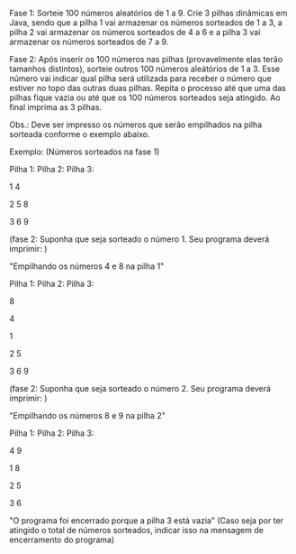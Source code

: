 Fase 1: Sorteie 100 números aleatórios de 1 a 9. Crie 3 pilhas dinâmicas em Java, sendo que a pilha 1 vai armazenar os números sorteados de 1 a 3, a pilha 2 vai armazenar os números sorteados de 4 a 6 e a pilha 3 vai armazenar os números sorteados de 7 a 9. 

Fase 2: Após inserir os 100 números nas pilhas (provavelmente elas terão tamanhos distintos), sorteie outros 100 números aleátórios de 1 a 3. Esse número vai indicar qual pilha será utilizada para receber o número que estiver no topo das outras duas pilhas.  Repita o processo até que uma das pilhas fique vazia ou até que os 100 números sorteados seja atingido. Ao final imprima as 3 pilhas. 

Obs.: Deve ser impresso os números que serão empilhados na pilha sorteada conforme o exemplo abaixo. 

Exemplo: (Números sorteados na fase 1)

Pilha 1:                                                               Pilha 2:                                                                      Pilha 3:

1                                                                           4                                                                                  

2                                                                           5                                                                                   8

3                                                                           6                                                                                   9

(fase 2: Suponha que seja sorteado o número 1. Seu programa deverá imprimir: )

"Empilhando os números 4 e 8 na pilha 1"

Pilha 1:                                                               Pilha 2:                                                                      Pilha 3:

8

4

1                                                                                                                                                         

2                                                                           5                                                                                   

3                                                                           6                                                                                   9

(fase 2: Suponha que seja sorteado o número 2. Seu programa deverá imprimir: )

"Empilhando os números 8 e 9 na pilha 2"

Pilha 1:                                                               Pilha 2:                                                                      Pilha 3:

4                                                                           9

1                                                                           8                                                                             

2                                                                           5                                                                                   

3                                                                           6                                                                                   

"O programa foi encerrado porque a pilha 3 está vazia"
(Caso seja por ter atingido o total de números sorteados, indicar isso na mensagem de encerramento do programa)